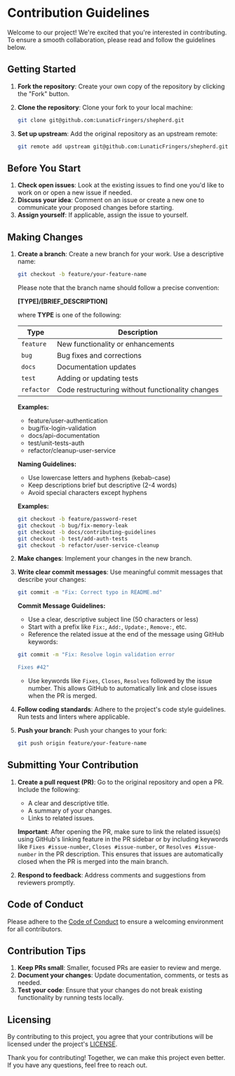 # Contribution Guidelines

Welcome to our project! We're excited that you're
interested in contributing. To ensure a smooth
collaboration, please read and follow the guidelines
below.

## Getting Started

1. **Fork the repository**: Create your own copy of the
   repository by clicking the "Fork" button.

2. **Clone the repository**: Clone your fork to your local
   machine:

   ```bash
   git clone git@github.com:LunaticFringers/shepherd.git
   ```

3. **Set up upstream**: Add the original repository as an
   upstream remote:

   ```bash
   git remote add upstream git@github.com:LunaticFringers/shepherd.git
   ```

## Before You Start

1. **Check open issues**: Look at the existing issues to find
   one you'd like to work on or open a new issue if needed.
2. **Discuss your idea**: Comment on an issue or create a new
   one to communicate your proposed changes before starting.
3. **Assign yourself**: If applicable, assign the issue to
   yourself.

## Making Changes

1. **Create a branch**: Create a new branch for your work.
   Use a descriptive name:

   ```bash
   git checkout -b feature/your-feature-name
   ```

   Please note that the branch name should follow a precise
   convention:

   **[TYPE]/[BRIEF_DESCRIPTION]**

   where **TYPE** is one of the following:

   | Type       | Description                                      |
   | ---------- | ------------------------------------------------ |
   | `feature`  | New functionality or enhancements                |
   | `bug`      | Bug fixes and corrections                        |
   | `docs`     | Documentation updates                            |
   | `test`     | Adding or updating tests                         |
   | `refactor` | Code restructuring without functionality changes |

   **Examples:**

   - feature/user-authentication
   - bug/fix-login-validation
   - docs/api-documentation
   - test/unit-tests-auth
   - refactor/cleanup-user-service

   **Naming Guidelines:**

   - Use lowercase letters and hyphens (kebab-case)
   - Keep descriptions brief but descriptive (2-4 words)
   - Avoid special characters except hyphens

   **Examples:**

   ```bash
   git checkout -b feature/password-reset
   git checkout -b bug/fix-memory-leak
   git checkout -b docs/contributing-guidelines
   git checkout -b test/add-auth-tests
   git checkout -b refactor/user-service-cleanup
   ```

2. **Make changes**: Implement your changes in the new branch.

3. **Write clear commit messages**: Use meaningful commit
   messages that describe your changes:

   ```bash
   git commit -m "Fix: Correct typo in README.md"
   ```

   **Commit Message Guidelines:**

   - Use a clear, descriptive subject line (50 characters or
     less)
   - Start with a prefix like `Fix:`, `Add:`, `Update:`,
     `Remove:`, etc.
   - Reference the related issue at the end of the message
     using GitHub keywords:

   ```bash
   git commit -m "Fix: Resolve login validation error

   Fixes #42"
   ```

   - Use keywords like `Fixes`, `Closes`, `Resolves` followed
     by the issue number. This allows GitHub to automatically
     link and close issues when the PR is merged.

4. **Follow coding standards**: Adhere to the project's code
   style guidelines. Run tests and linters where applicable.

5. **Push your branch**: Push your changes to your fork:

   ```bash
   git push origin feature/your-feature-name
   ```

## Submitting Your Contribution

1. **Create a pull request (PR)**: Go to the original
   repository and open a PR. Include the following:

   - A clear and descriptive title.
   - A summary of your changes.
   - Links to related issues.

   **Important**: After opening the PR, make sure to link the
   related issue(s) using GitHub's linking feature in the PR
   sidebar or by including keywords like `Fixes #issue-number`,
   `Closes #issue-number`, or `Resolves #issue-number` in the
   PR description. This ensures that issues are automatically
   closed when the PR is merged into the main branch.

2. **Respond to feedback**: Address comments and suggestions
   from reviewers promptly.

## Code of Conduct

Please adhere to the [Code of Conduct](CODE_OF_CONDUCT.md) to
ensure a welcoming environment for all contributors.

## Contribution Tips

1. **Keep PRs small**: Smaller, focused PRs are easier to
   review and merge.
2. **Document your changes**: Update documentation, comments,
   or tests as needed.
3. **Test your code**: Ensure that your changes do not break
   existing functionality by running tests locally.

## Licensing

By contributing to this project, you agree that your
contributions will be licensed under the project's
[LICENSE](LICENSE).

Thank you for contributing! Together, we can make this project
even better. If you have any questions, feel free to reach out.
